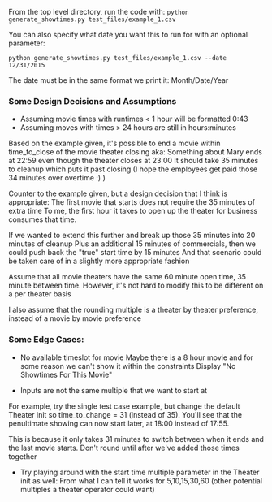 From the top level directory, run the code with:
`python generate_showtimes.py test_files/example_1.csv`

You can also specify what date you want this to run for with an optional parameter:

`python generate_showtimes.py test_files/example_1.csv --date 12/31/2015`

The date must be in the same format we print it: Month/Date/Year


### Some Design Decisions and Assumptions

- Assuming movie times with runtimes < 1 hour will be formatted 0:43
- Assuming moves with times > 24 hours are still in hours:minutes

Based on the example given, it's possible to end a movie within time_to_close of the movie theater closing
aka: Something about Mary ends at 22:59 even though the theater closes at 23:00
It should take 35 minutes to cleanup which puts it past closing
(I hope the employees get paid those 34 minutes over overtime :) )

Counter to the example given, but a design decision that I think is appropriate:
The first movie that starts does not require the 35 minutes of extra time
To me, the first hour it takes to open up the theater for business consumes that time.

If we wanted to extend this further and break up those 35 minutes into 20 minutes of cleanup
Plus an additional 15 minutes of commercials, then we could push back the "true" start time by 15 minutes
And that scenario could be taken care of in a slightly more appropriate fashion


Assume that all movie theaters have the same 60 minute open time, 35 minute between time.
However, it's not hard to modify this to be different on a per theater basis


I also assume that the rounding multiple is a theater by theater preference, instead of a movie by movie preference


### Some Edge Cases:
- No available timeslot for movie
Maybe there is a 8 hour movie and for some reason we can't show it within the constraints
Display "No Showtimes For This Movie"


- Inputs are not the same multiple that we want to start at

For example, try the single test case example, but change the default Theater init so time_to_change = 31 (instead of 35).
You'll see that the penultimate showing can now start later, at 18:00 instead of 17:55.

This is because it only takes 31 minutes to switch between when it ends and the last movie starts.
Don't round until after we've added those times together

- Try playing around with the start time multiple parameter in the Theater init as well:
From what I can tell it works for 5,10,15,30,60 (other potential multiples a theater operator could want)
